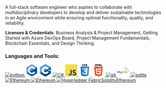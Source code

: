 
A full-stack software engineer who aspires to collaborate with multidisciplinary developers to develop and deliver sustainable technologies in an Agile environment while ensuring optimal functionality, quality, and reliability.
 
**Licenses & Credentials**: Business Analysis & Project Management, Getting Started with Azure DevOps Board, Project Management Fundamentals, Blockchain Essentials, and Design Thinking.





<h3 align="left"> <b> Languages and Tools: </b> </h3>
<p align="left">
 
  <a href="https://www.python.org" target="_blank"> <img src="https://images.squarespace-cdn.com/content/v1/5b4e1bf64611a0bf2f92025f/1532287344279-PZPG9ZVYB8BGX1W5HATC/python-logo.jpg" alt="python" width="40" height="40"/> </a> 
 <a href="https://www.cprogramming.com/" target="_blank"> <img src="https://raw.githubusercontent.com/devicons/devicon/master/icons/c/c-original.svg" alt="c" width="40" height="40"/> </a> 
 <a href="https://www.w3schools.com/cpp/" target="_blank"> <img src="https://raw.githubusercontent.com/devicons/devicon/master/icons/cplusplus/cplusplus-original.svg" alt="cplusplus" width="40" height="40"/> </a>
  <a href="https://docs.microsoft.com/en-us/dotnet/csharp/" target="_blank"> <img src="https://static-01.daraz.lk/p/f307f0fe8e6ad00a762cee4ff2889c43.jpg" alt="C#" width="40" height="40"/> </a> 
 <a href="https://developer.mozilla.org/en-US/docs/Web/JavaScript" target="_blank"> <img src="https://raw.githubusercontent.com/devicons/devicon/master/icons/javascript/javascript-original.svg" alt="javascript" width="40" height="40"/> </a> 
 <a href="https://www.w3schools.com/css/" target="_blank"> <img src="https://raw.githubusercontent.com/devicons/devicon/master/icons/css3/css3-original-wordmark.svg" alt="css3" width="40" height="40"/> </a> 
 <a href="https://www.w3.org/html/" target="_blank"> <img src="https://raw.githubusercontent.com/devicons/devicon/master/icons/html5/html5-original-wordmark.svg" alt="html5" width="40" height="40"/> </a> 
<a href="https://git-scm.com/" target="_blank"> <img src="https://www.vectorlogo.zone/logos/git-scm/git-scm-icon.svg" alt="git" width="40" height="40"/> </a> 
 <a href="https://www.mysql.com/" target="_blank"> <img src="https://raw.githubusercontent.com/devicons/devicon/master/icons/mysql/mysql-original-wordmark.svg" alt="mysql" width="40" height="40"/> </a>
 <a href="https://www.sqlite.org/" target="_blank"> <img src="https://www.vectorlogo.zone/logos/sqlite/sqlite-icon.svg" alt="sqlite" width="40" height="40"/> </a> 
 <a href="https://ethereum.org/en/" target="_blank"> <img src="https://play-lh.googleusercontent.com/HII6PADUEGHBXs_EhvB67Nfdn5nxMpyx51mZxAghukYNqEB5LysYPB1afCctDAud1ho" alt="Ethereum" width="40" height="40"/> </a> 
 <a href="https://soliditylang.org/" target="_blank"> <img src="https://encrypted-tbn0.gstatic.com/images?q=tbn:ANd9GcRnnL8mJql9x-TdjLGrX_JGElFsAAzs3JL4j-oEXKMJ1j3rspq6nspt5xiC77et5SC20EA&usqp=CAU" alt="Ethereum" width="40" height="40"/> </a> 
  <a href="https://www.hyperledger.org/use/fabric" target="_blank"> <img src="https://chainstack.com/wp-content/uploads/2020/07/fabric.png" alt="Hyperledger FabricSolidityEthereum" width="40" height="40"/> </a> 






